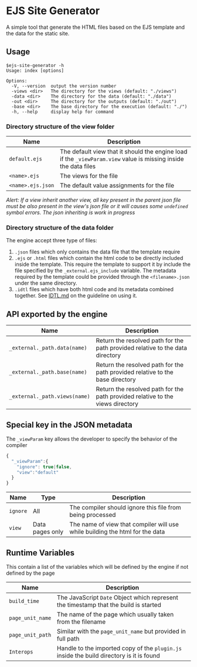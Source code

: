 # EJS Site Generator
A simple tool that generate the HTML files based on the EJS template and the data for the static site.

## Usage

```
$ejs-site-generator -h
Usage: index [options]

Options:
  -V, --version  output the version number
  -views <dir>   The directory for the views (default: "./views")
  -data <dir>    The directory for the data (default: "./data")
  -out <dir>     The directory for the outputs (default: "./out")
  -base <dir>    The base directory for the execution (default: "./")
  -h, --help     display help for command
```

### Directory structure of the view folder
|Name|Description|
|-----|------------|
|`default.ejs`|The default view that it should the engine load if the `_viewParam.view` value is missing inside the data files|
|`<name>.ejs`| The views for the file|
|`<name>.ejs.json`|The default value assignments for the file|

*Alert: If a view inherit another view, all key present in the parent json file must be also present in the view's json file or it will causes some `undefined` symbol errors. The json inheriting is work in progress*

### Directory structure of the data folder
The engine accept three type of files:
1. `.json` files which only contains the data file that the template require
2. `.ejs` or `.html` files which contain the html code to be directly included inside the template.
This require the template to support it by include the file specified by the `_external.ejs_include` variable.
The metadata required by the template could be provided through the `<filename>.json` under the same directory.
3. `.idtl` files which have both html code and its metadata combined together. See [IDTL.md](IDTL.md) on the guideline on using it.

## API exported by the engine
|Name|Description|
|-----|-------------|
|`_external._path.data(name)`|Return the resolved path for the path provided relative to the data directory|
|`_external._path.base(name)`|Return the resolved path for the path provided relative to the base directory|
|`_external._path.views(name)`|Return the resolved path for the path provided relative to the views directory|

## Special key in the JSON metadata
The `_viewParam` key allows the developer to specify the behavior of the compiler
```js
{
  "_viewParam":{
    "ignore": true|false,
    "view":"default"
  }
}
```
|Name|Type|Description|
|---|-----|-------|
|`ignore`|All|The compiler should ignore this file from being processed|
|`view`|Data pages only|The name of view that compiler will use while building the html for the data|

## Runtime Variables
This contain a list of the variables which will be defined by the engine if not defined by the page

|Name|Description|
|----|-----------|
|`build_time`|The JavaScript `Date` Object which represent the timestamp that the build is started|
|`page_unit_name`|The name of the page which usually taken from the filename|
|`page_unit_path`|Similar with the `page_unit_name` but provided in full path|
|`Interops`|Handle to the imported copy of the `plugin.js` inside the build directory is it is found|
